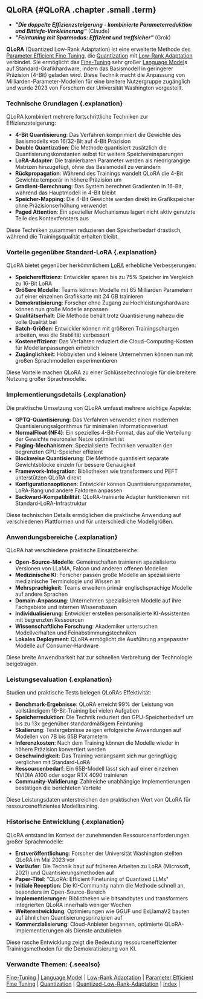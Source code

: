 ## QLoRA {#QLoRA .chapter .small .term}

- ***"Die doppelte Effizienzsteigerung - kombinierte Parameterreduktion und Bittiefe-Verkleinerung"***  (Claude)
- ***"Feintuning mit Sparmodus: Effizient und treffsicher"*** (Grok)

**QLoRA** (Quantized Low-Rank Adaptation) ist eine erweiterte Methode des [Parameter Efficient Fine Tuning](#Parameter-Efficient-Fine-Tuning), die [Quantization](#Quantization) mit [Low-Rank Adaptation](#Low-Rank-Adaptation) verbindet.
Sie ermöglicht das [Fine-Tuning](#Fine-Tuning) sehr großer [Language Model](#Language-Model)s auf Standard-Grafikhardware, indem das Basismodell in geringerer Präzision (4-Bit) geladen wird.
Diese Technik macht die Anpassung von Milliarden-Parameter-Modellen für eine breitere Nutzergruppe zugänglich und wurde 2023 von Forschern der Universität Washington vorgestellt.

### Technische Grundlagen {.explanation}

QLoRA kombiniert mehrere fortschrittliche Techniken zur Effizienzsteigerung:

- **4-Bit Quantisierung**: Das Verfahren komprimiert die Gewichte des Basismodells von 16/32-Bit auf 4-Bit Präzision
- **Double Quantization**: Die Methode quantisiert zusätzlich die Quantisierungskonstanten selbst für weitere Speichereinsparungen
- **LoRA-Adapter**: Die trainierbaren Parameter werden als niedrigrangige Matrizen hinzugefügt, ohne das Basismodell zu verändern
- **Rückpropagation**: Während des Trainings wandelt QLoRA die 4-Bit Gewichte temporär in höhere Präzision um
- **Gradient-Berechnung**: Das System berechnet Gradienten in 16-Bit, während das Hauptmodell in 4-Bit bleibt
- **Speicher-Mapping**: Die 4-Bit Gewichte werden direkt im Grafikspeicher ohne Präzisionserhöhung verwendet
- **Paged Attention**: Ein spezieller Mechanismus lagert nicht aktiv genutzte Teile des Kontextfensters aus

Diese Techniken zusammen reduzieren den Speicherbedarf drastisch, während die Trainingsqualität erhalten bleibt.

### Vorteile gegenüber Standard-LoRA {.explanation}

QLoRA bietet gegenüber herkömmlichem [LoRA](#LoRA) erhebliche Verbesserungen:

- **Speichereffizienz**: Entwickler sparen bis zu 75% Speicher im Vergleich zu 16-Bit LoRA
- **Größere Modelle**: Teams können Modelle mit 65 Milliarden Parametern auf einer einzelnen Grafikkarte mit 24 GB trainieren
- **Demokratisierung**: Forscher ohne Zugang zu Hochleistungshardware können nun große Modelle anpassen
- **Qualitätserhalt**: Die Methode behält trotz Quantisierung nahezu die volle Qualität bei
- **Batch-Größen**: Entwickler können mit größeren Trainingschargen arbeiten, was die Stabilität verbessert
- **Kosteneffizienz**: Das Verfahren reduziert die Cloud-Computing-Kosten für Modellanpassungen erheblich
- **Zugänglichkeit**: Hobbyisten und kleinere Unternehmen können nun mit großen Sprachmodellen experimentieren

Diese Vorteile machen QLoRA zu einer Schlüsseltechnologie für die breitere Nutzung großer Sprachmodelle.

### Implementierungsdetails {.explanation}

Die praktische Umsetzung von QLoRA umfasst mehrere wichtige Aspekte:

- **GPTQ-Quantisierung**: Das Verfahren verwendet einen modernen Quantisierungsalgorithmus für minimalen Informationsverlust
- **NormalFloat (NF4)**: Ein spezielles 4-Bit-Format, das auf die Verteilung der Gewichte neuronaler Netze optimiert ist
- **Paging-Mechanismen**: Spezialisierte Techniken verwalten den begrenzten GPU-Speicher effizient
- **Blockweise Quantisierung**: Die Methode quantisiert separate Gewichtsblöcke einzeln für bessere Genauigkeit
- **Framework-Integration**: Bibliotheken wie transformers und PEFT unterstützen QLoRA direkt
- **Konfigurationsoptionen**: Entwickler können Quantisierungsparameter, LoRA-Rang und andere Faktoren anpassen
- **Backward-Kompatibilität**: QLoRA-trainierte Adapter funktionieren mit Standard-LoRA-Infrastruktur

Diese technischen Details ermöglichen die praktische Anwendung auf verschiedenen Plattformen und für unterschiedliche Modellgrößen.

### Anwendungsbereiche {.explanation}

QLoRA hat verschiedene praktische Einsatzbereiche:

- **Open-Source-Modelle**: Gemeinschaften trainieren spezialisierte Versionen von LLaMA, Falcon und anderen offenen Modellen
- **Medizinische KI**: Forscher passen große Modelle an spezialisierte medizinische Terminologie und Wissen an
- **Mehrsprachigkeit**: Teams erweitern primär englischsprachige Modelle auf andere Sprachen
- **Domain-Anpassung**: Unternehmen spezialisieren Modelle auf ihre Fachgebiete und internen Wissensbasen
- **Individualisierung**: Entwickler erstellen personalisierte KI-Assistenten mit begrenzten Ressourcen
- **Wissenschaftliche Forschung**: Akademiker untersuchen Modellverhalten und Feinabstimmungstechniken
- **Lokales Deployment**: QLoRA ermöglicht die Ausführung angepasster Modelle auf Consumer-Hardware

Diese breite Anwendbarkeit hat zur schnellen Verbreitung der Technologie beigetragen.

### Leistungsevaluation {.explanation}

Studien und praktische Tests belegen QLoRAs Effektivität:

- **Benchmark-Ergebnisse**: QLoRA erreicht 99% der Leistung von vollständigem 16-Bit-Training bei vielen Aufgaben
- **Speicherreduktion**: Die Technik reduziert den GPU-Speicherbedarf um bis zu 13x gegenüber standardmäßigem Feintuning
- **Skalierung**: Testergebnisse zeigen erfolgreiche Anwendungen auf Modellen von 7B bis 65B Parametern
- **Inferenzkosten**: Nach dem Training können die Modelle wieder in höhere Präzision konvertiert werden
- **Geschwindigkeit**: Das Training verlangsamt sich nur geringfügig verglichen mit Standard-LoRA
- **Ressourcenbedarf**: Ein 65B-Modell lässt sich auf einer einzelnen NVIDIA A100 oder sogar RTX 4090 trainieren
- **Community-Validierung**: Zahlreiche unabhängige Implementierungen bestätigen die berichteten Vorteile

Diese Leistungsdaten unterstreichen den praktischen Wert von QLoRA für ressourceneffizientes Modelltraining.

### Historische Entwicklung {.explanation}

QLoRA entstand im Kontext der zunehmenden Ressourcenanforderungen großer Sprachmodelle:

- **Erstveröffentlichung**: Forscher der Universität Washington stellten QLoRA im Mai 2023 vor
- **Vorläufer**: Die Technik baut auf früheren Arbeiten zu LoRA (Microsoft, 2021) und Quantisierungsmethoden auf
- **Paper-Titel**: "QLoRA: Efficient Finetuning of Quantized LLMs"
- **Initiale Reception**: Die KI-Community nahm die Methode schnell an, besonders im Open-Source-Bereich
- **Implementierungen**: Bibliotheken wie bitsandbytes und transformers integrierten QLoRA innerhalb weniger Wochen
- **Weiterentwicklung**: Optimierungen wie GGUF und ExLlamaV2 bauten auf ähnlichen Quantisierungsprinzipien auf
- **Kommerzialisierung**: Cloud-Anbieter begannen, optimierte QLoRA-Implementierungen als Dienste anzubieten

Diese rasche Entwicklung zeigt die Bedeutung ressourceneffizienter Trainingsmethoden für die Demokratisierung von KI.

### Verwandte Themen: {.seealso}

[Fine-Tuning](#Fine-Tuning) |
[Language Model](#Language-Model) |
[Low-Rank Adaptation](#Low-Rank-Adaptation) |
[Parameter Efficient Fine Tuning](#Parameter-Efficient-Fine-Tuning) |
[Quantization](#Quantization) |
[Quantized-Low-Rank-Adaptation](#Quantized-Low-Rank-Adaptation) |
[Index](#Index) |

----


